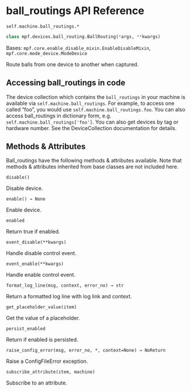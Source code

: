 # ball_routings API Reference

`self.machine.ball_routings.*`

``` python
class mpf.devices.ball_routing.BallRouting(*args, **kwargs)
```

Bases: `mpf.core.enable_disable_mixin.EnableDisableMixin`, `mpf.core.mode_device.ModeDevice`

Route balls from one device to another when captured.

## Accessing ball_routings in code

The device collection which contains the `ball_routings` in your machine is available via `self.machine.ball_routings`. For example, to access one called “foo”, you would use `self.machine.ball_routings.foo`. You can also access ball_routings in dictionary form, e.g. `self.machine.ball_routings['foo']`. You can also get devices by tag or hardware number. See the DeviceCollection documentation for details.

## Methods & Attributes

Ball_routings have the following methods & attributes available. Note that methods & attributes inherited from base classes are not included here.

`disable()`

Disable device.

`enable() → None`

Enable device.

`enabled`

Return true if enabled.

`event_disable(**kwargs)`

Handle disable control event.

`event_enable(**kwargs)`

Handle enable control event.

`format_log_line(msg, context, error_no) → str`

Return a formatted log line with log link and context.

`get_placeholder_value(item)`

Get the value of a placeholder.

`persist_enabled`

Return if enabled is persisted.

`raise_config_error(msg, error_no, *, context=None) → NoReturn`

Raise a ConfigFileError exception.

`subscribe_attribute(item, machine)`

Subscribe to an attribute.
